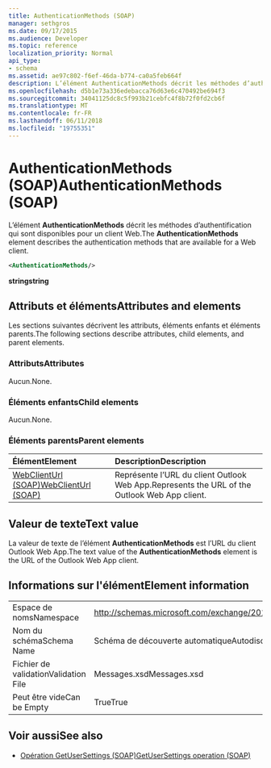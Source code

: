 ```yaml
---
title: AuthenticationMethods (SOAP)
manager: sethgros
ms.date: 09/17/2015
ms.audience: Developer
ms.topic: reference
localization_priority: Normal
api_type:
- schema
ms.assetid: ae97c802-f6ef-46da-b774-ca0a5feb664f
description: L’élément AuthenticationMethods décrit les méthodes d’authentification qui sont disponibles pour un client Web.
ms.openlocfilehash: d5b1e73a336edebacca76d63e6c470492be694f3
ms.sourcegitcommit: 34041125dc8c5f993b21cebfc4f8b72f0fd2cb6f
ms.translationtype: MT
ms.contentlocale: fr-FR
ms.lasthandoff: 06/11/2018
ms.locfileid: "19755351"
---
```

# <a name="authenticationmethods-soap"></a><span data-ttu-id="fadf0-103">AuthenticationMethods (SOAP)</span><span class="sxs-lookup"><span data-stu-id="fadf0-103">AuthenticationMethods (SOAP)</span></span>

<span data-ttu-id="fadf0-104">L’élément **AuthenticationMethods** décrit les méthodes d’authentification qui sont disponibles pour un client Web.</span><span class="sxs-lookup"><span data-stu-id="fadf0-104">The **AuthenticationMethods** element describes the authentication methods that are available for a Web client.</span></span> 
  
```XML
<AuthenticationMethods/>
```

 <span data-ttu-id="fadf0-105">**string**</span><span class="sxs-lookup"><span data-stu-id="fadf0-105">**string**</span></span>
## <a name="attributes-and-elements"></a><span data-ttu-id="fadf0-106">Attributs et éléments</span><span class="sxs-lookup"><span data-stu-id="fadf0-106">Attributes and elements</span></span>

<span data-ttu-id="fadf0-107">Les sections suivantes décrivent les attributs, éléments enfants et éléments parents.</span><span class="sxs-lookup"><span data-stu-id="fadf0-107">The following sections describe attributes, child elements, and parent elements.</span></span>
  
### <a name="attributes"></a><span data-ttu-id="fadf0-108">Attributs</span><span class="sxs-lookup"><span data-stu-id="fadf0-108">Attributes</span></span>

<span data-ttu-id="fadf0-109">Aucun.</span><span class="sxs-lookup"><span data-stu-id="fadf0-109">None.</span></span>
  
### <a name="child-elements"></a><span data-ttu-id="fadf0-110">Éléments enfants</span><span class="sxs-lookup"><span data-stu-id="fadf0-110">Child elements</span></span>

<span data-ttu-id="fadf0-111">Aucun.</span><span class="sxs-lookup"><span data-stu-id="fadf0-111">None.</span></span>
  
### <a name="parent-elements"></a><span data-ttu-id="fadf0-112">Éléments parents</span><span class="sxs-lookup"><span data-stu-id="fadf0-112">Parent elements</span></span>

|<span data-ttu-id="fadf0-113">**Élément**</span><span class="sxs-lookup"><span data-stu-id="fadf0-113">**Element**</span></span>|<span data-ttu-id="fadf0-114">**Description**</span><span class="sxs-lookup"><span data-stu-id="fadf0-114">**Description**</span></span>|
|:-----|:-----|
|[<span data-ttu-id="fadf0-115">WebClientUrl (SOAP)</span><span class="sxs-lookup"><span data-stu-id="fadf0-115">WebClientUrl (SOAP)</span></span>](webclienturl-soap.md) <br/> |<span data-ttu-id="fadf0-116">Représente l’URL du client Outlook Web App.</span><span class="sxs-lookup"><span data-stu-id="fadf0-116">Represents the URL of the Outlook Web App client.</span></span>  <br/> |
   
## <a name="text-value"></a><span data-ttu-id="fadf0-117">Valeur de texte</span><span class="sxs-lookup"><span data-stu-id="fadf0-117">Text value</span></span>

<span data-ttu-id="fadf0-118">La valeur de texte de l’élément **AuthenticationMethods** est l’URL du client Outlook Web App.</span><span class="sxs-lookup"><span data-stu-id="fadf0-118">The text value of the **AuthenticationMethods** element is the URL of the Outlook Web App client.</span></span> 
  
## <a name="element-information"></a><span data-ttu-id="fadf0-119">Informations sur l'élément</span><span class="sxs-lookup"><span data-stu-id="fadf0-119">Element information</span></span>

|||
|:-----|:-----|
|<span data-ttu-id="fadf0-120">Espace de noms</span><span class="sxs-lookup"><span data-stu-id="fadf0-120">Namespace</span></span>  <br/> |http://schemas.microsoft.com/exchange/2010/Autodiscover  <br/> |
|<span data-ttu-id="fadf0-121">Nom du schéma</span><span class="sxs-lookup"><span data-stu-id="fadf0-121">Schema Name</span></span>  <br/> |<span data-ttu-id="fadf0-122">Schéma de découverte automatique</span><span class="sxs-lookup"><span data-stu-id="fadf0-122">Autodiscover schema</span></span>  <br/> |
|<span data-ttu-id="fadf0-123">Fichier de validation</span><span class="sxs-lookup"><span data-stu-id="fadf0-123">Validation File</span></span>  <br/> |<span data-ttu-id="fadf0-124">Messages.xsd</span><span class="sxs-lookup"><span data-stu-id="fadf0-124">Messages.xsd</span></span>  <br/> |
|<span data-ttu-id="fadf0-125">Peut être vide</span><span class="sxs-lookup"><span data-stu-id="fadf0-125">Can be Empty</span></span>  <br/> |<span data-ttu-id="fadf0-126">True</span><span class="sxs-lookup"><span data-stu-id="fadf0-126">True</span></span>  <br/> |
   
## <a name="see-also"></a><span data-ttu-id="fadf0-127">Voir aussi</span><span class="sxs-lookup"><span data-stu-id="fadf0-127">See also</span></span>

- [<span data-ttu-id="fadf0-128">Opération GetUserSettings (SOAP)</span><span class="sxs-lookup"><span data-stu-id="fadf0-128">GetUserSettings operation (SOAP)</span></span>](getusersettings-operation-soap.md)

